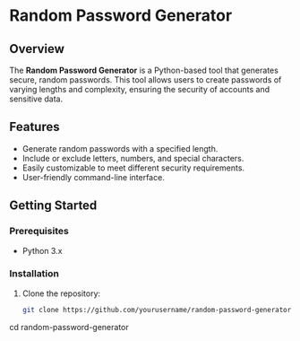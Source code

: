 # Random Password Generator

## Overview

The **Random Password Generator** is a Python-based tool that generates secure, random passwords. This tool allows users to create passwords of varying lengths and complexity, ensuring the security of accounts and sensitive data.

## Features

- Generate random passwords with a specified length.
- Include or exclude letters, numbers, and special characters.
- Easily customizable to meet different security requirements.
- User-friendly command-line interface.

## Getting Started

### Prerequisites

- Python 3.x

### Installation

1. Clone the repository:

   ```bash
   git clone https://github.com/yourusername/random-password-generator.git
cd random-password-generator
